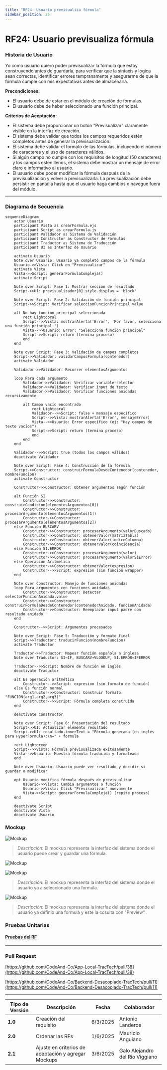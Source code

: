 ```yaml
---
title: "RF24: Usuario previsualiza fórmula"  
sidebar_position: 25
---
```


# RF24: Usuario previsualiza fórmula

### Historia de Usuario

Yo como usuario quiero poder previsualizar la fórmula que estoy construyendo antes de guardarla, para verificar que la sintaxis y lógica sean correctas, identificar errores tempranamente y asegurarme de que la fórmula cumple con mis expectativas antes de almacenarla.

**Precondiciones:**
  - El usuario debe de estar en el módulo de creación de fórmulas.
  - El usuario debe de haber seleccionado una función principal.

**Criterios de Aceptación:**
  - El sistema debe proporcionar un botón "Previsualizar" claramente visible en la interfaz de creación.
  - El sistema debe validar que todos los campos requeridos estén completos antes de generar la previsualización.
  - El sistema debe validar el formato de las fórmulas, incluyendo el número de caracteres y el uso de caracteres válidos.
  - Si algún campo no cumple con los requisitos de longitud (50 caracteres) y los campos esten llenos, el sistema debe mostrar un mensaje de error claro e informativo al usuario.
  - El usuario debe poder modificar la fórmula después de la previsualización y volver a previsualizarla.
  La previsualización debe persistir en pantalla hasta que el usuario haga cambios o navegue fuera del módulo.

---

### Diagrama de Secuencia
```mermaid
sequenceDiagram
    actor Usuario
    participant Vista as crearFormula.ejs
    participant Script as crearFormula.js
    participant Validador as Sistema de Validación
    participant Constructor as Constructor de Fórmulas
    participant Traductor as Sistema de Traducción
    participant UI as Interfaz de Usuario

    activate Usuario
    Note over Usuario: Usuario ya completó campos de la fórmula
    Usuario->>Vista: Click en "Previsualizar"
    activate Vista
    Vista->>Script: generarFormulaCompleja()
    activate Script
    
    Note over Script: Fase 1: Mostrar sección de resultado
    Script->>UI: previsualizador[0].style.display = 'block'
    
    Note over Script: Fase 2: Validación de función principal
    Script->>Script: Verificar seleccionFuncionPrincipal.value
    
    alt No hay función principal seleccionada
        rect Lightcoral
        Script-->>Vista: mostrarAlerta('Error', 'Por favor, selecciona una función principal.')
        Vista-->>Usuario: Error: "Selecciona función principal"
        Script->>Script: return (termina proceso)
        end
    end
    
    Note over Script: Fase 3: Validación de campos completos
    Script->>Validador: validarCamposFormula(contenedor)
    activate Validador
    
    Validador->>Validador: Recorrer elementosArgumentos
    
    loop Para cada argumento
        Validador->>Validador: Verificar variable-selector
        Validador->>Validador: Verificar input de texto
        Validador->>Validador: Verificar funciones anidadas recursivamente
        
        alt Campo vacío encontrado
            rect Lightcoral
            Validador-->>Script: false + mensaje específico
            Script-->>Vista: mostrarAlerta('Error', mensajeError)
            Vista-->>Usuario: Error específico (ej: "Hay campos de texto vacíos")
            Script->>Script: return (termina proceso)
            end
        end
    end
    
    Validador-->>Script: true (todos los campos válidos)
    deactivate Validador
    
    Note over Script: Fase 4: Construcción de la fórmula
    Script->>Constructor: construirFormulaDesdeContenedor(contenedor, nombreFuncion)
    activate Constructor
    
    Constructor->>Constructor: Obtener argumentos según función
    
    alt Función SI
        Constructor->>Constructor: construirCondicion(elementosArgumentos[0])
        Constructor->>Constructor: procesarArgumento(elementosArgumentos[1])
        Constructor->>Constructor: procesarArgumento(elementosArgumentos[2])
    else Función BUSCARV
        Constructor->>Constructor: procesarArgumento(valorBuscado)
        Constructor->>Constructor: obtenerValor(matrizTabla)
        Constructor->>Constructor: obtenerValor(indiceColumna)
        Constructor->>Constructor: obtenerValor(coincidencia)
    else Función SI.ERROR
        Constructor->>Constructor: procesarArgumento(valor)
        Constructor->>Constructor: procesarArgumento(valorSiError)
    else Operación Aritmética
        Constructor->>Constructor: obtenerValor(expresion)
        Constructor-->>Script: expresion (sin función wrapper)
    end
    
    Note over Constructor: Manejo de funciones anidadas
    loop Para argumentos con funciones anidadas
        Constructor->>Constructor: Detectar selectorFuncionAnidada.value
        Constructor->>Constructor: construirFormulaDesdeContenedor(contenedorAnidado, funcionAnidada)
        Constructor->>Constructor: Reemplazar input padre con resultado anidado
    end
    
    Constructor-->>Script: Argumentos procesados
    
    Note over Script: Fase 5: Traducción y formato final
    Script->>Traductor: traducirFuncion(nombreFuncion)
    activate Traductor
    
    Traductor->>Traductor: Mapear función española a inglesa
    Note over Traductor: SI→IF, BUSCARV→VLOOKUP, SI.ERROR→IFERROR
    
    Traductor-->>Script: Nombre de función en inglés
    deactivate Traductor
    
    alt Es operación aritmética
        Constructor-->>Script: expresion (sin formato de función)
    else Es función normal
        Constructor->>Constructor: Construir formato: "FUNCION(arg1,arg2,arg3)"
        Constructor-->>Script: Fórmula completa construida
    end
    
    deactivate Constructor
    
    Note over Script: Fase 6: Presentación del resultado
    Script->>UI: Actualizar elemento resultado
    Script->>UI: resultado.innerText = "Fórmula generada (en inglés para HyperFormula):\n=" + formula
    
    rect Lightgreen
    Script-->>Vista: Fórmula previsualizada exitosamente
    Vista-->>Usuario: Muestra fórmula traducida y formateada
    end
    
    Note over Usuario: Usuario puede ver resultado y decidir si guardar o modificar
    
    opt Usuario modifica fórmula después de previsualizar
        Usuario->>Vista: Cambia argumentos o función
        Usuario->>Vista: Click "Previsualizar" nuevamente
        Vista->>Script: generarFormulaCompleja() (repite proceso)
    end
    
    deactivate Script
    deactivate Vista
    deactivate Usuario
```


### Mockup

![Mockup](./mockups/MockupRF22.png)
> *Descripción*: El mockup representa la interfaz del sistema donde el usuario puede crear y guardar una fórmula.


![Mockup](./mockups/MockupFormulas3.png)


![Mockup](./mockups/MockupFormulas2.png)

> *Descripción*: El mockup representa la interfaz del sistema donde el usuario ya a seleccionado una formula.

![Mockup](./mockups/MockupPreviewFormula.png)

> *Descripción*: El mockup representa la interfaz del sistema donde el usuario ya definio una formula y este la cosulta con "Preview" .

### Pruebas Unitarias 

#### [Pruebas del RF](https://docs.google.com/spreadsheets/d/1W-JW32dTsfI22-Yl5LydMhiu-oXHH_xo3hWvK6FHeLw/edit?gid=1643463360#gid=1643463360)
---

### Pull Request
[https://github.com/CodeAnd-Co/App-Local-TracTech/pull/38](https://github.com/CodeAnd-Co/App-Local-TracTech/pull/38)

[https://github.com/CodeAnd-Co/Backend-Desacoplado-TracTech/pull/11](https://github.com/CodeAnd-Co/Backend-Desacoplado-TracTech/pull/11)

---

| **Tipo de Versión** | **Descripción**              | **Fecha**  | **Colaborador**          |
| ------------------- | ---------------------------- | ---------- | ------------------------ |
| **1.0**             | Creación del requisito       | 6/3/2025   | Antonio Landeros         |
| **2.0**             | Ordenar las RFs              | 1/6/2025   | Mauricio Anguiano          |
| **2.1**             | Ajuste en criterios de aceptación y agregar Mockups           | 3/6/2025   | Galo Alejandro del Rio Viggiano            |  